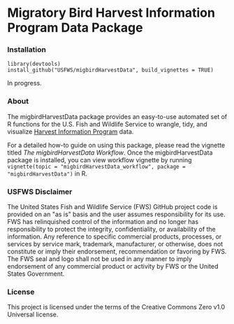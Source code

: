 # Migratory Bird Harvest Information Program Data Package

### Installation

```
library(devtools)
install_github("USFWS/migbirdHarvestData", build_vignettes = TRUE)
```
In progress.

### About

The migbirdHarvestData package provides an easy-to-use automated set of R functions for the U.S. Fish and Wildlife Service to wrangle, tidy, and visualize [Harvest Information Program](https://www.fws.gov/harvestsurvey) data.

For a detailed how-to guide on using this package, please read the vignette titled <i>The migbirdHarvestData Workflow</i>. Once the migbirdHarvestData package is installed, you can view workflow vignette by running `vignette(topic = "migbirdHarvestData_workflow", package = "migbirdHarvestData")` in R.

### USFWS Disclaimer

The United States Fish and Wildlife Service (FWS) GitHub project code is provided on an
"as is" basis and the user assumes responsibility for its use. FWS has relinquished control
of the information and no longer has responsibility to protect the integrity, confidentiality, or
availability of the information. Any reference to specific commercial products, processes,
or services by service mark, trademark, manufacturer, or otherwise, does not constitute or
imply their endorsement, recommendation or favoring by FWS. The FWS seal and logo
shall not be used in any manner to imply endorsement of any commercial product or
activity by FWS or the United States Government.

### License

This project is licensed under the terms of the Creative Commons Zero v1.0 Universal license.
